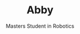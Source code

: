 ---
title: Abby
subtitle: Masters Student in Robotics
job_title: Masters Student in Robotics
category: past_master
layout: team_member_personal_page
image: /img/team/alumni/Abby.png
link-new-tab: true
current_status: Robotics Engineer at NVIDIA
starting_year: 2020
graduation_year: 2022
keywords: Visual Navigation
---
